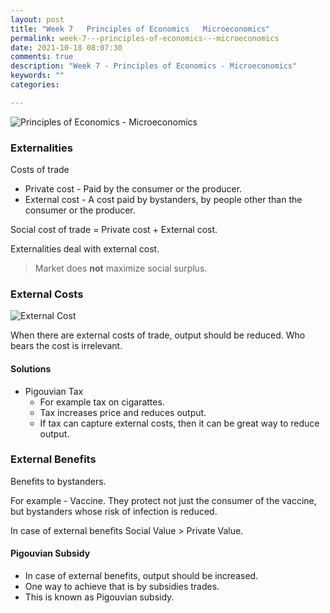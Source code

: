 ```yaml
---
layout: post
title: "Week 7   Principles of Economics   Microeconomics"
permalink: week-7---principles-of-economics---microeconomics
date: 2021-10-18 08:07:30
comments: true
description: "Week 7 - Principles of Economics - Microeconomics"
keywords: ""
categories:

---
```


![Principles of Economics - Microeconomics](/images/microeconomics-course.png)

### Externalities

Costs of trade
* Private cost - Paid by the consumer or the producer.
* External cost - A cost paid by bystanders, by people other than the consumer or the producer.

Social cost of trade = Private cost + External cost.

Externalities deal with external cost.

> Market does __not__ maximize social surplus.

### External Costs

![External Cost](/images/external-cost.png)

When there are external costs of trade, output should be reduced.
Who bears the cost is irrelevant.

#### Solutions

* Pigouvian Tax
  * For example tax on cigarattes.
  * Tax increases price and reduces output.
  * If tax can capture external costs, then it can be great way to reduce output.

### External Benefits

Benefits to bystanders.

For example - Vaccine. They protect not just the consumer of the vaccine, but bystanders whose risk of infection is reduced.

In case of external benefits Social Value > Private Value.

#### Pigouvian Subsidy

* In case of external benefits, output should be increased.
* One way to achieve that is by subsidies trades.
* This is known as Pigouvian subsidy.
